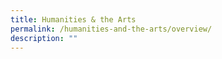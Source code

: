 ```yaml
---
title: Humanities & the Arts
permalink: /humanities-and-the-arts/overview/
description: ""
---
```



